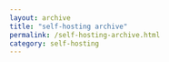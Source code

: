 ```yaml
---
layout: archive
title: "self-hosting archive"
permalink: /self-hosting-archive.html
category: self-hosting
---
```

